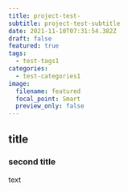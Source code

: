 ```yaml
---
title: project-test-
subtitle: project-test-subtitle
date: 2021-11-10T07:31:54.382Z
draft: false
featured: true
tags:
  - test-tags1
categories:
  - test-categories1
image:
  filename: featured
  focal_point: Smart
  preview_only: false
---
```

## title
### second title
text